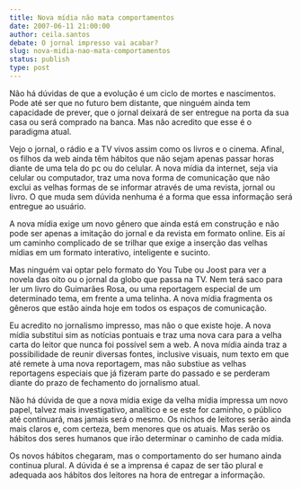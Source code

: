 ```yaml
---
title: Nova mídia não mata comportamentos
date: 2007-06-11 21:00:00
author: ceila.santos
debate: O jornal impresso vai acabar?
slug: nova-midia-nao-mata-comportamentos
status: publish 
type: post
---
```


Não há dúvidas de que a evolução é um ciclo de mortes e nascimentos. Pode até ser que no futuro bem distante, que ninguém ainda tem capacidade de prever, que o jornal deixará de ser entregue na porta da sua casa ou será comprado na banca. Mas não acredito que esse é o paradigma atual.  

Vejo o jornal, o rádio e a TV vivos assim como os livros e o cinema. Afinal, os filhos da web ainda têm hábitos que não sejam apenas passar horas diante de uma tela do pc ou do celular. A nova mídia da internet, seja via celular ou computador, traz uma nova forma de comunicação que não exclui as velhas formas de se informar através de uma revista, jornal ou livro. O que muda sem dúvida nenhuma é a forma que essa informação será entregue ao usuário.  

A nova mídia exige um novo gênero que ainda está em construção e não pode ser apenas a imitação do jornal e da revista em formato online. Eis aí um caminho complicado de se trilhar que exige a inserção das velhas mídias em um formato interativo, inteligente e sucinto.  

Mas ninguém vai optar pelo formato do You Tube ou Joost para ver a novela das oito ou o jornal da globo que passa na TV. Nem terá saco para ler um livro do Guimarães Rosa, ou uma reportagem especial de um determinado tema, em frente a uma telinha. A nova mídia fragmenta os gêneros que estão ainda hoje em todos os espaços de comunicação.  

Eu acredito no jornalismo impresso, mas não o que existe hoje. A nova mídia substitui sim as notícias pontuais e traz uma nova cara para a velha carta do leitor que nunca foi possível sem a web. A nova mídia ainda traz a possibilidade de reunir diversas fontes, inclusive visuais, num texto em que até remete à uma nova reportagem, mas não substiue as velhas reportagens especiais que já fizeram parte do passado e se perderam diante do prazo de fechamento do jornalismo atual.  

Não há dúvida de que a nova mídia exige da velha mídia impressa um novo papel, talvez mais investigativo, analítico e se este for caminho, o público até continuará, mas jamais será o mesmo. Os nichos de leitores serão ainda mais claros e, com certeza, bem menores que os atuais. Mas serão os hábitos dos seres humanos que irão determinar o caminho de cada mídia.  

  

Os novos hábitos chegaram, mas o comportamento do ser humano ainda continua plural. A dúvida é se a imprensa é capaz de ser tão plural e adequada aos hábitos dos leitores na hora de entregar a informação.
